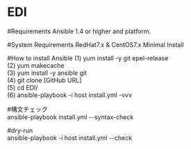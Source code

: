 # EDI
#Requirements
Ansible 1.4 or higher and platform.

#System Requirements
RedHat7.x & CentOS7.x Minimal Install

#How to install Ansible
 (1) yum install -y git epel-release<br>
 (2) yum makecache<br>
 (3) yum install -y ansible git<br>
 (4) git clone [GitHub URL]<br>
 (5) cd EDI/<br>
 (6) ansible-playbook -i host install.yml -vvv <br>
 
#構文チェック <br>
ansible-playbook install.yml --syntax-check <br>

#dry-run <br>
ansible-playbook -i host install.yml --check
